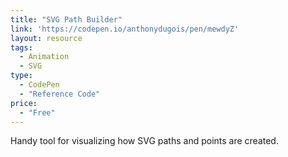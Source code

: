 ```yaml
---
title: "SVG Path Builder"
link: 'https://codepen.io/anthonydugois/pen/mewdyZ'
layout: resource
tags:
  - Animation
  - SVG
type: 
  - CodePen
  - "Reference Code"
price:
  - "Free"
---
```

Handy tool for visualizing how SVG paths and points are created.



